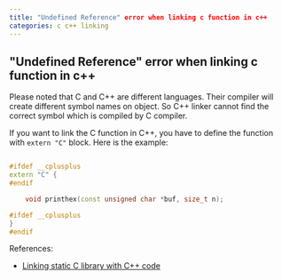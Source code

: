 ```yaml
---
title: "Undefined Reference" error when linking c function in c++
categories: c c++ linking
---
```


## "Undefined Reference" error when linking c function in c++

Please noted that C and C++ are different languages. Their compiler will create different symbol names on object. So C++ linker cannot find the correct symbol which is compiled by C compiler.

If you want to link the C function in C++, you have to define the function with `extern "C"` block. Here is the example:

``` c++

#ifdef __cplusplus
extern "C" {
#endif

	void printhex(const unsigned char *buf, size_t n);

#ifdef __cplusplus
}
#endif

```


References:
- [Linking static C library with C++ code](https://stackoverflow.com/questions/18877437/undefined-reference-to-errors-when-linking-static-c-library-with-c-code)
